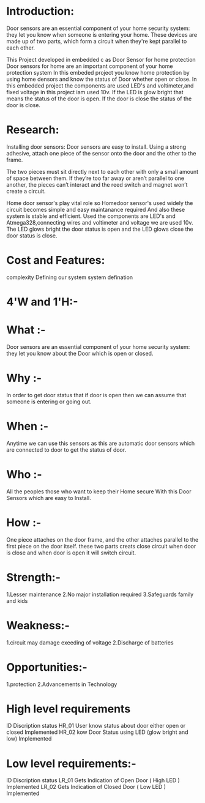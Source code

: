 # Introduction:
Door sensors are an essential component of your home security system: they let you know when someone is entering your home. These devices are made up of two parts, which form a circuit when they're kept parallel to each other.

This Project developed  in embedded c as  Door Sensor for home protection Door sensors for home are an important component of your home protection system In this embeded project you know home protection by using home densors and know the status of Door whether open or close. In this embedded project the components are used LED's and voltimeter,and fixed voltage in this project iam used 10v. If the LED  is glow bright that means the status of the door is open. If the door is close the status of the door is close.

# Research:
Installing door sensors:
Door sensors are easy to install. Using a strong adhesive, attach one piece of the sensor onto the door and the other to the frame.

The two pieces must sit directly next to each other with only a small amount of space between them. If they’re too far away or aren’t parallel to one another, the pieces can’t interact and the reed switch and magnet won’t create a circuit.

Home door sensor's play vital role so Homedoor sensor's used widely the circuit becomes simple and easy maintanance required And also these system is stable and efficient. Used the components are LED's and Atmega328,connecting wires and voltimeter and voltage we are used 10v.
The LED glows bright the door status is open and the LED glows close the door status is close.

# Cost and Features:
 complexity
 Defining our system
 system defination

# 4'W and 1'H:-
# What :-
   Door sensors are an essential component of your home security system: they let you know about the Door which is open or closed.
# Why :-
   In order to get door status that if door is open then we can assume that someone is entering or going out.
# When :-
   Anytime we can use this sensors as this are automatic door sensors which are connected to door to get the status of door.
# Who :-
   All the peoples those who want to keep their Home secure With this Door Sensors which are easy to Install.
# How :-
  One piece attaches on the door frame, and the other attaches parallel to the first piece on the door itself.
  these two parts creats close circuit when door is close and when door is open it will switch circuit.

# Strength:-
 1.Lesser maintenance
 2.No major installation required
 3.Safeguards family and kids
# Weakness:-
 1.circuit may damage exeeding of voltage
 2.Discharge of batteries
# Opportunities:-
 1.protection
 2.Advancements in Technology
 
 # High level requirements
 ID         	Discription	                                                status
HR_01	    User know  status about door  either open or closed	         Implemented
HR_02     kow Door Status using LED (glow bright and low)             	Implemented

# Low level requirements:-

ID       	Discription	                                status
LR_01	  Gets Indication of Open Door ( High LED )	   Implemented
LR_02	  Gets Indication of Closed Door ( Low LED )  	Implemented

